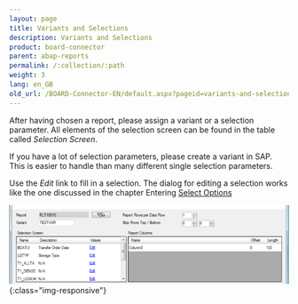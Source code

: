 ```yaml
---
layout: page
title: Variants and Selections
description: Variants and Selections
product: board-connector
parent: abap-reports
permalink: /:collection/:path
weight: 3
lang: en_GB
old_url: /BOARD-Connector-EN/default.aspx?pageid=variants-and-selections
---
```


After having chosen a report, please assign a variant or a selection parameter. All elements of the selection screen can be found in the table called *Selection Screen*.

If you have a lot of selection parameters, please create a variant in SAP. This is easier to handle than many different single selection parameters.

Use the *Edit* link to fill in a selection. The dialog for editing a selection works like the one discussed in the chapter Entering [Select Options](../sap-queries/select-options-entering)

![Report-Variants](/img/content/Report-Variants.png){:class="img-responsive"}

